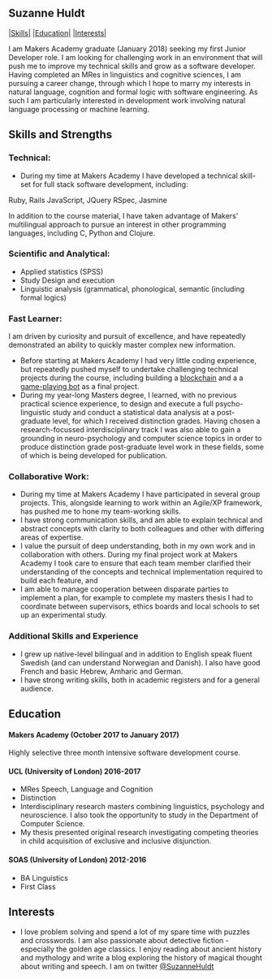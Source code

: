 ## Suzanne Huldt

[|Skills|](#skills-and-strengths) [|Education|](#education) [|Interests|](#interests)


I am Makers Academy graduate (January 2018) seeking my first Junior Developer role. I am looking for challenging work in an environment that will push me to improve my technical skills and grow as a software developer. Having completed an MRes in linguistics and cognitive sciences, I am pursuing a career change, through which I hope to marry my interests in natural language, cognition and formal logic with software engineering. As such I am particularly interested in development work involving natural language processing or machine learning.

## Skills and Strengths

### Technical:
- During my time at Makers Academy I have developed a technical skill-set for full stack software development, including:

Ruby, Rails
JavaScript, JQuery
RSpec, Jasmine

In addition to the course material, I have taken advantage of Makers' multilingual approach to pursue an interest in other programming languages, including C, Python and Clojure.

### Scientific and Analytical:

- Applied statistics (SPSS)
- Study Design and execution
- Linguistic analysis (grammatical, phonological, semantic (including formal logics)

### Fast Learner:
I am driven by curiosity and pursuit of excellence, and have repeatedly demonstrated an ability to quickly master complex new information.
- Before starting at Makers Academy I had very little coding experience, but repeatedly pushed myself to undertake challenging technical projects during the course, including building a [blockchain](https://github.com/SuzanneHuldt/Building_a_Blockchain) and a a [game-playing bot](https://github.com/SuzanneHuldt/robot-wars) as a final project.
- During my year-long Masters degree, I learned, with no previous practical science experience, to design and execute a full psycho-linguistic study and conduct a statistical data analysis at a post-graduate level, for which I received distinction grades. Having chosen a research-focussed interdisciplinary track I was also able to gain a grounding in neuro-psychology and computer science topics in order to produce distinction grade post-graduate level work in these fields, some of which is being developed for publication.

### Collaborative Work:
- During my time at Makers Academy I have participated in several group projects. This, alongside learning to work within an Agile/XP framework, has pushed me to hone my team-working skills.
- I have strong communication skills, and am able to explain technical and abstract concepts with clarity to both colleagues and other with differing areas of expertise.
- I value the pursuit of deep understanding, both in my own work and in collaboration with others. During my final project work at Makers Academy I took care to ensure that each team member clarified their understanding of the concepts and technical implementation required to build each feature, and
- I am able to manage cooperation between disparate parties to implement a plan, for example to complete my masters thesis I had to coordinate between supervisors, ethics boards and local schools to set up an experimental study.

### Additional Skills and Experience
- I grew up native-level bilingual and in addition to English speak fluent Swedish (and can understand Norwegian and Danish). I also have good French and basic Hebrew, Amharic and German.
- I have strong writing skills, both in academic registers and for a general audience.

## Education

#### Makers Academy (October 2017 to January 2017)

Highly selective three month intensive software development course.

#### UCL (University of London) 2016-2017

- MRes Speech, Language and Cognition
- Distinction
- Interdisciplinary research masters combining linguistics, psychology and neuroscience. I also took the opportunity to study in the Department of Computer Science.
- My thesis presented original research investigating competing theories in child acquisition of exclusive and inclusive disjunction.

#### SOAS (University of London) 2012-2016

- BA Linguistics
- First Class

## Interests
- I love problem solving and spend a lot of my spare time with puzzles and crosswords. I am also passionate about detective fiction - especially the golden age classics. I enjoy reading about
ancient history and mythology and write a blog exploring the history of magical thought about writing and speech. I am on twitter [@SuzanneHuldt](https://twitter.com/SuzanneHuldt)
